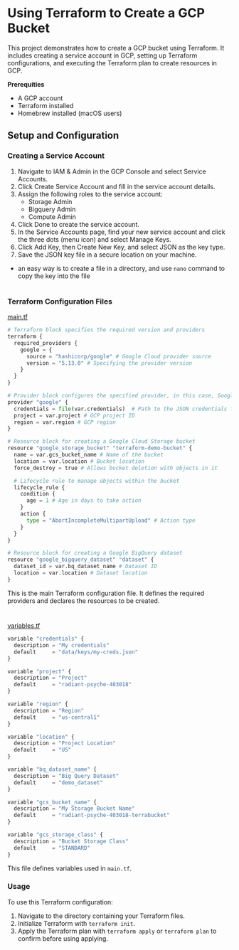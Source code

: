 # Using Terraform to Create a GCP Bucket

This project demonstrates how to create a GCP bucket using Terraform. It includes creating a service account in GCP, setting up Terraform configurations, and executing the Terraform plan to create resources in GCP.

**Prerequities**
- A GCP account
- Terraform installed
- Homebrew installed (macOS users)

## Setup and Configuration

### Creating a Service Account
1. Navigate to IAM & Admin in the GCP Console and select Service Accounts.
2. Click Create Service Account and fill in the service account details.
3. Assign the following roles to the service account:
   - Storage Admin
   - Bigquery Admin
   - Compute Admin
4. Click Done to create the service account.
5. In the Service Accounts page, find your new service account and click the three dots (menu icon) and select Manage Keys.
6. Click Add Key, then Create New Key, and select JSON as the key type.
7. Save the JSON key file in a secure location on your machine.
- an easy way is to create a file in a directory, and use `nano` command to copy the key into the file

#
### Terraform Configuration Files
[main.tf](main.tf)

```python
# Terraform block specifies the required version and providers
terraform {
  required_providers {
    google = {
      source = "hashicorp/google" # Google Cloud provider source
      version = "5.13.0" # Specifying the provider version
    }
  }
}

# Provider block configures the specified provider, in this case, Google
provider "google" {
  credentials = file(var.credentials)  # Path to the JSON credentials file
  project = var.project # GCP project ID
  region = var.region # GCP region
}

# Resource block for creating a Google Cloud Storage bucket
resource "google_storage_bucket" "terraform-demo-bucket" {
  name = var.gcs_bucket_name # Name of the bucket
  location = var.location # Bucket location
  force_destroy = true # Allows bucket deletion with objects in it

  # Lifecycle rule to manage objects within the bucket
  lifecycle_rule {
    condition {
      age = 1 # Age in days to take action
    }
    action {
      type = "AbortIncompleteMultipartUpload" # Action type
    }
  }
}

# Resource block for creating a Google BigQuery dataset
resource "google_bigquery_dataset" "dataset" {
  dataset_id = var.bq_dataset_name # Dataset ID
  location = var.location # Dataset location
}
```
This is the main Terraform configuration file. It defines the required providers and declares the resources to be created.

#
[variables.tf](variables.tf)

```python
variable "credentials" {
  description = "My credentials"
  default     = "data/keys/my-creds.json"
}

variable "project" {
  description = "Project"
  default     = "radiant-psyche-403018"
}

variable "region" {
  description = "Region"
  default     = "us-central1"
}

variable "location" {
  description = "Project Location"
  default     = "US"
}

variable "bq_dataset_name" {
  description = "Big Query Dataset"
  default     = "demo_dataset"
}

variable "gcs_bucket_name" {
  description = "My Storage Bucket Name"
  default     = "radiant-psyche-403018-terrabucket"
}

variable "gcs_storage_class" {
  description = "Bucket Storage Class"
  default     = "STANDARD"
}
```
This file defines variables used in `main.tf`.

### Usage
To use this Terraform configuration:

1. Navigate to the directory containing your Terraform files.
2. Initialize Terraform with `terraform init`.
3. Apply the Terraform plan with `terraform apply` or `terraform plan` to confirm before using applying.